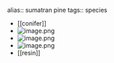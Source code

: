 alias:: sumatran pine
tags:: species
- [[conifer]]
- ![image.png](https://peach-geographical-bat-397.mypinata.cloud/ipfs/QmaRm8Cpjp8ReBGA4X8ugxwKUeo4jyCcuofqAz5jCazW4G)
- ![image.png](https://peach-geographical-bat-397.mypinata.cloud/ipfs/QmdknGZ4DYEDFb1PG2h3dddBBrmefFznmq2k6PkHMmycsw)
- ![image.png](https://peach-geographical-bat-397.mypinata.cloud/ipfs/QmUMmLge3jhG6LgbdhZcU76veji86pSTb5DVX3QCFFrCMJ)
- [[resin]]